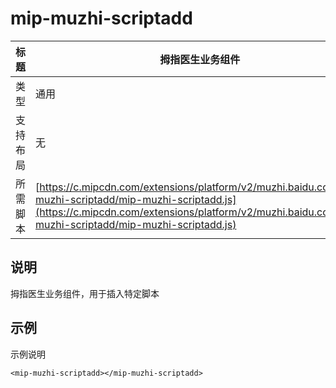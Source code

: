 # mip-muzhi-scriptadd

标题|拇指医生业务组件
----|----
类型|通用
支持布局|无
所需脚本| [https://c.mipcdn.com/extensions/platform/v2/muzhi.baidu.com/mip-muzhi-scriptadd/mip-muzhi-scriptadd.js](https://c.mipcdn.com/extensions/platform/v2/muzhi.baidu.com/mip-muzhi-scriptadd/mip-muzhi-scriptadd.js)

## 说明

拇指医生业务组件，用于插入特定脚本

## 示例

示例说明
```
<mip-muzhi-scriptadd></mip-muzhi-scriptadd>
```
      

